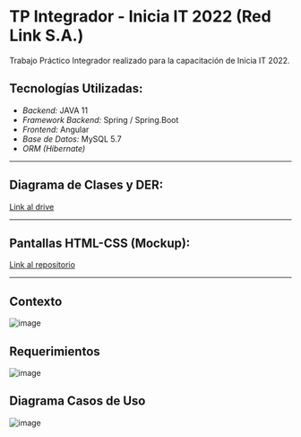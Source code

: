 # TP Integrador - Inicia IT 2022 (Red Link S.A.)

Trabajo Práctico Integrador realizado para la capacitación de Inicia IT 2022.

## Tecnologías Utilizadas:
* *Backend:* JAVA 11
* *Framework Backend:* Spring / Spring.Boot
* *Frontend:* Angular
* *Base de Datos:* MySQL 5.7
* *ORM (Hibernate)*

---

## Diagrama de Clases y DER:

[Link al drive](https://drive.google.com/drive/folders/1R1VuqNwkPlsZ2rMYmb6_YX9kuKIRUR7P?usp=sharing)

---

## Pantallas HTML-CSS (Mockup):

[Link al repositorio](https://github.com/josebarreto97/tpLink-HTML)

---

## Contexto
![image](https://drive.google.com/uc?export=view&id=1iKduDpW5821p5WTR1i9_myk5mPDdec2L)

## Requerimientos
![image](https://drive.google.com/uc?export=view&id=1x07S6ZwXT5FLNYqIkQ6Hprn8Ueaqn20T)

## Diagrama Casos de Uso
![image](https://drive.google.com/uc?export=view&id=1TiC0GhgnDbFvsiObTIuZmrSp51BndZQT)